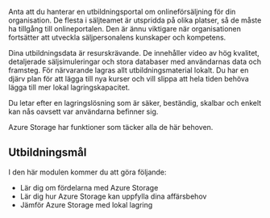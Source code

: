 Anta att du hanterar en utbildningsportal om onlineförsäljning för din organisation. De flesta i säljteamet är utspridda på olika platser, så de måste ha tillgång till onlineportalen. Den är ännu viktigare när organisationen fortsätter att utveckla säljpersonalens kunskaper och kompetens.

Dina utbildningsdata är resurskrävande. De innehåller video av hög kvalitet, detaljerade säljsimuleringar och stora databaser med användarnas data och framsteg. För närvarande lagras allt utbildningsmaterial lokalt. Du har en djärv plan för att lägga till nya kurser och vill slippa att hela tiden behöva lägga till mer lokal lagringskapacitet.

Du letar efter en lagringslösning som är säker, beständig, skalbar och enkelt kan nås oavsett var användarna befinner sig.

Azure Storage har funktioner som täcker alla de här behoven.

## <a name="learning-objectives"></a>Utbildningsmål

I den här modulen kommer du att göra följande:

- Lär dig om fördelarna med Azure Storage
- Lär dig hur Azure Storage kan uppfylla dina affärsbehov
- Jämför Azure Storage med lokal lagring
